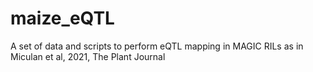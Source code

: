 # maize_eQTL
A set of data and scripts to perform eQTL mapping in MAGIC RILs as in Miculan et al, 2021, The Plant Journal
